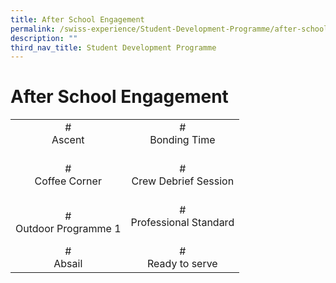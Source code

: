 ```yaml
---
title: After School Engagement
permalink: /swiss-experience/Student-Development-Programme/after-school-engagement/
description: ""
third_nav_title: Student Development Programme
---
```

# After School Engagement

|                             |                                     |
|:-----------------:|:-----------------------:|
| #<br>Ascent<br><br>         | #<br>Bonding Time<br><br>           |
| #<br>Coffee Corner<br><br>  | #<br>Crew Debrief Session<br><br>   |
|   #<br>Outdoor Programme 1  | #<br>Professional Standard<br><br>  |
|         #<br>Absail         | #<br>Ready to serve                 |